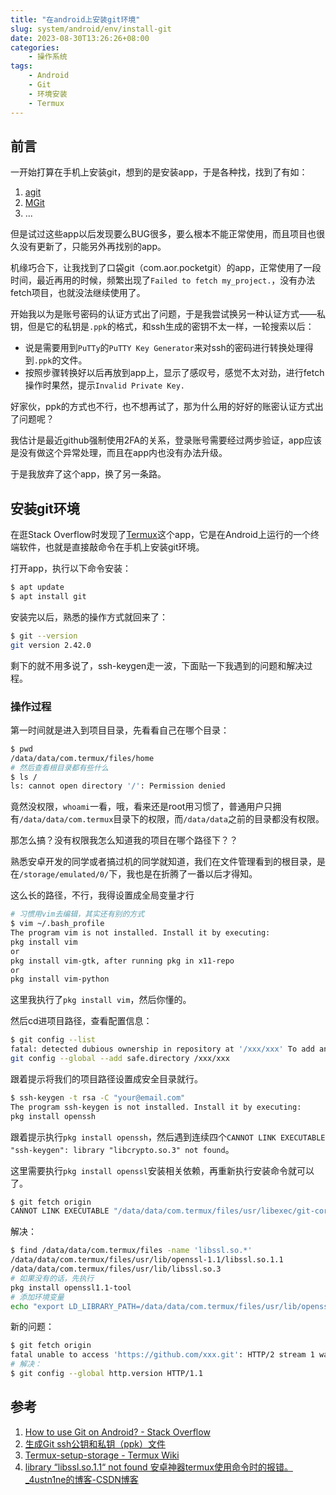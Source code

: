 ```yaml
---
title: "在android上安装git环境"
slug: system/android/env/install-git
date: 2023-08-30T13:26:26+08:00
categories:
    - 操作系统
tags:
    - Android
    - Git
    - 环境安装
    - Termux
---
```

## 前言
一开始打算在手机上安装git，想到的是安装app，于是各种找，找到了有如：
1. [agit](https://github.com/rtyley/agit)
2. [MGit](https://github.com/maks/MGit)
3. ...

但是试过这些app以后发现要么BUG很多，要么根本不能正常使用，而且项目也很久没有更新了，只能另外再找别的app。

机缘巧合下，让我找到了口袋git（com.aor.pocketgit）的app，正常使用了一段时间，最近再用的时候，频繁出现了`Failed to fetch my_project.`，没有办法fetch项目，也就没法继续使用了。

开始我以为是账号密码的认证方式出了问题，于是我尝试换另一种认证方式——私钥，但是它的私钥是`.ppk`的格式，和ssh生成的密钥不太一样，一轮搜索以后：
- 说是需要用到`PuTTy`的`PuTTY Key Generator`来对ssh的密码进行转换处理得到`.ppk`的文件。
- 按照步骤转换好以后再放到app上，显示了感叹号，感觉不太对劲，进行fetch操作时果然，提示`Invalid Private Key.`

好家伙，ppk的方式也不行，也不想再试了，那为什么用的好好的账密认证方式出了问题呢？

我估计是最近github强制使用2FA的关系，登录账号需要经过两步验证，app应该是没有做这个异常处理，而且在app内也没有办法升级。

于是我放弃了这个app，换了另一条路。

## 安装git环境
在逛Stack Overflow时发现了[Termux](https://github.com/termux/termux-app)这个app，它是在Android上运行的一个终端软件，也就是直接敲命令在手机上安装git环境。

打开app，执行以下命令安装：
```bash
$ apt update
$ apt install git
```
安装完以后，熟悉的操作方式就回来了：
```bash
$ git --version
git version 2.42.0
```

剩下的就不用多说了，ssh-keygen走一波，下面贴一下我遇到的问题和解决过程。
### 操作过程
第一时间就是进入到项目目录，先看看自己在哪个目录：
```bash
$ pwd
/data/data/com.termux/files/home
# 然后查看根目录都有些什么
$ ls /
ls: cannot open directory '/': Permission denied
```
竟然没权限，`whoami`一看，哦，看来还是root用习惯了，普通用户只拥有`/data/data/com.termux`目录下的权限，而`/data/data`之前的目录都没有权限。

那怎么搞？没有权限我怎么知道我的项目在哪个路径下？？

熟悉安卓开发的同学或者搞过机的同学就知道，我们在文件管理看到的根目录，是在`/storage/emulated/0/`下，我也是在折腾了一番以后才得知。

这么长的路径，不行，我得设置成全局变量才行
```bash
# 习惯用vim去编辑，其实还有别的方式
$ vim ~/.bash_profile
The program vim is not installed. Install it by executing:
pkg install vim
or
pkg install vim-gtk, after running pkg in x11-repo
or
pkg install vim-python
```
这里我执行了`pkg install vim`，然后你懂的。

然后cd进项目路径，查看配置信息：
```bash
$ git config --list
fatal: detected dubious ownership in repository at '/xxx/xxx' To add an exception for this directory, call:
git config --global --add safe.directory /xxx/xxx
```
跟着提示将我们的项目路径设置成安全目录就行。

```bash
$ ssh-keygen -t rsa -C "your@email.com"
The program ssh-keygen is not installed. Install it by executing:
pkg install openssh
```
跟着提示执行`pkg install openssh`，然后遇到连续四个`CANNOT LINK EXECUTABLE "ssh-keygen": library "libcrypto.so.3" not found`。

这里需要执行`pkg install openssl`安装相关依赖，再重新执行安装命令就可以了。

```bash
$ git fetch origin
CANNOT LINK EXECUTABLE "/data/data/com.termux/files/usr/libexec/git-core/git-remote-https": library "libssl.so.1.1" not found
```
解决：
```bash
$ find /data/data/com.termux/files -name 'libssl.so.*'
/data/data/com.termux/files/usr/lib/openssl-1.1/libssl.so.1.1
/data/data/com.termux/files/usr/lib/libssl.so.3
# 如果没有的话，先执行
pkg install openssl1.1-tool
# 添加环境变量
echo "export LD_LIBRARY_PATH=/data/data/com.termux/files/usr/lib/openssl-1.1" >> ~/.bash_profile && source ~/.bash_profile
```
新的问题：
```bash
$ git fetch origin
fatal unable to access 'https://github.com/xxx.git': HTTP/2 stream 1 was not closed cleanly before end of the underlying stream
# 解决：
$ git config --global http.version HTTP/1.1
```

## 参考
1. [How to use Git on Android? - Stack Overflow](https://stackoverflow.com/questions/2701078/how-to-use-git-on-android)
2. [生成Git ssh公钥和私钥（ppk）文件](https://www.rstk.cn/news/1474415.html)
3. [Termux-setup-storage - Termux Wiki](https://wiki.termux.com/wiki/Termux-setup-storage)
4. [library “libssl.so.1.1“ not found 安卓神器termux使用命令时的报错。\_4ustn1ne的博客-CSDN博客](https://blog.csdn.net/qq_42560204/article/details/125670804)
